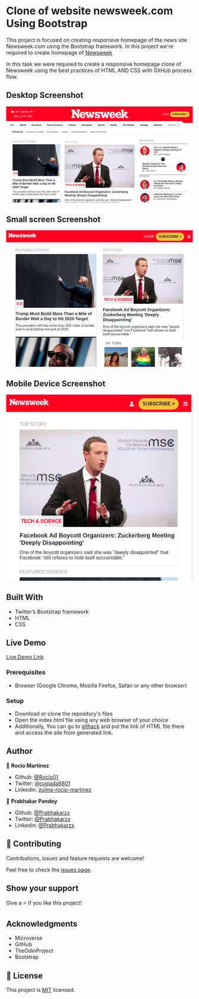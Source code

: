 # Clone of website newsweek.com Using Bootstrap

> 
This project is focused on creating responsive homepage of the news site Newsweek.com using the Bootstrap framework. In this project we're required to create homepage of [Newsweek](https://www.newsweek.com/)

In this task we were required to create a responsive homepage clone of Newsweek using the best practices of HTML AND CSS with GitHub process flow.

## Desktop Screenshot

![screenshot](./images/Desktop_Screenshot_Newsweek.png)

## Small screen Screenshot

![screenshot](./images/Small_Devices_Screenshot.png)

## Mobile Device Screenshot
![screenshot](./images/Mobile_Screenshot_Newsweek.png)

## Built With

- Twitter’s Bootstrap framework
- HTML
- CSS

## Live Demo

[Live Demo Link](https://raw.githack.com/Rocio01/Using-Bootstrap/master/index.html)


### Prerequisites

- Browser (Google Chrome, Mozilla Firefox, Safari or any other browser)

### Setup

- Download or clone the repository's files
- Open the index.html file using any web browser of your choice
- Additionally, You can go to [githack](https://raw.githack.com) and put the link of HTML file there and access the site from generated link.

## Author

👤 **Rocio Martinez**

- Github: [@Rocio01](https://github.com/Rocio01)
- Twitter: [@rugiada8801](https://twitter.com/rugiada8801)
- Linkedin: [zulma-rocio-martinez](https://www.linkedin.com/in/zulma-rocio-martinez/)

👤 **Prabhakar Pandey**

- Github: [@Prabhakarzx](https://github.com/Prabhakarzx)
- Twitter: [@Prabhakarzx](https://twitter.com/prabhakarzx)
- Linkedin: [@Prabhakarzx](https://www.linkedin.com/in/prabhakarzx/)

## 🤝 Contributing

Contributions, issues and feature requests are welcome!

Feel free to check the [issues page](https://github.com/Rocio01/Using-Bootstrap/issues).

## Show your support

Give a ⭐️ if you like this project!

## Acknowledgments

- Microverse
- GitHub
- TheOdinProject
- Bootstrap

## 📝 License

This project is [MIT](lic.url) licensed.
